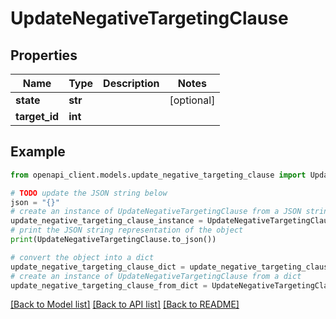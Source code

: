 # UpdateNegativeTargetingClause


## Properties

Name | Type | Description | Notes
------------ | ------------- | ------------- | -------------
**state** | **str** |  | [optional] 
**target_id** | **int** |  | 

## Example

```python
from openapi_client.models.update_negative_targeting_clause import UpdateNegativeTargetingClause

# TODO update the JSON string below
json = "{}"
# create an instance of UpdateNegativeTargetingClause from a JSON string
update_negative_targeting_clause_instance = UpdateNegativeTargetingClause.from_json(json)
# print the JSON string representation of the object
print(UpdateNegativeTargetingClause.to_json())

# convert the object into a dict
update_negative_targeting_clause_dict = update_negative_targeting_clause_instance.to_dict()
# create an instance of UpdateNegativeTargetingClause from a dict
update_negative_targeting_clause_from_dict = UpdateNegativeTargetingClause.from_dict(update_negative_targeting_clause_dict)
```
[[Back to Model list]](../README.md#documentation-for-models) [[Back to API list]](../README.md#documentation-for-api-endpoints) [[Back to README]](../README.md)


